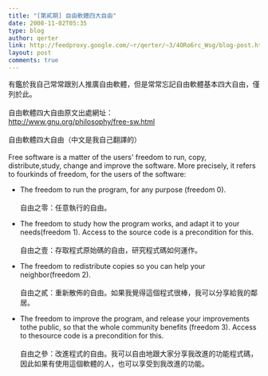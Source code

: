 ```yaml
---
title: "[第貳期] 自由軟體四大自由"
date: 2008-11-02T05:35
type: blog
author: qerter
link: http://feedproxy.google.com/~r/qerter/~3/4ORo6rc_Wsg/blog-post.html
layout: post
comments: true
---
```


有鑑於我自己常常跟別人推廣自由軟體，但是常常忘記自由軟體基本四大自由，僅列於此。<br /><br />自由軟體四大自由原文出處網址：<br /><a href="http://www.gnu.org/philosophy/free-sw.html">http://www.gnu.org/philosophy/free-sw.html</a><br /><br />自由軟體四大自由（中文是我自己翻譯的）<br /><br />Free software is a matter of the users' freedom to run, copy, distribute,study, change and improve the software. More precisely, it refers to fourkinds of freedom, for the users of the software:<br /><ul><li>The freedom to run the program, for any purpose (freedom 0).<br /><br />自由之零：任意執行的自由。<br /></li></ul><ul><li>The freedom to study how the program works, and adapt it to your needs(freedom 1). Access to the source code is a precondition for this.<br /><br />自由之壹：存取程式原始碼的自由，研究程式碼如何運作。<br /></li></ul><ul><li>The freedom to redistribute copies so you can help your neighbor(freedom 2).<br /><br />自由之貳：重新散佈的自由。如果我覺得這個程式很棒，我可以分享給我的鄰居。<br /></li></ul><ul><li>The freedom to improve the program, and release your improvements tothe public, so that the whole community benefits (freedom 3). Access to thesource code is a precondition for this.<br /><br />自由之參：改進程式的自由。我可以自由地跟大家分享我改進的功能程式碼，因此如果有使用這個軟體的人，也可以享受到我改進的功能。<br /></li></ul>